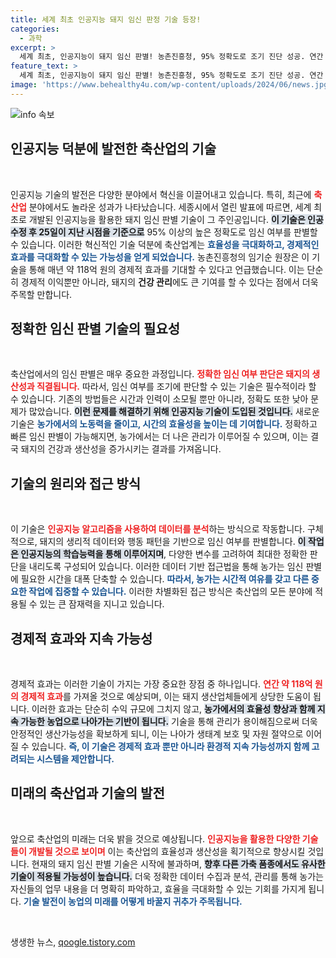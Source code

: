```yaml
---
title: 세계 최초 인공지능 돼지 임신 판정 기술 등장!
categories:
  - 과학
excerpt: >
  세계 최초, 인공지능이 돼지 임신 판별! 농촌진흥청, 95% 정확도로 조기 진단 성공. 연간 118억 원 경제 효과 기대! 클릭하고 더 알아보세요!
feature_text: >
  세계 최초, 인공지능이 돼지 임신 판별! 농촌진흥청, 95% 정확도로 조기 진단 성공. 연간 118억 원 경제 효과 기대! 클릭하고 더 알아보세요!
image: 'https://www.behealthy4u.com/wp-content/uploads/2024/06/news.jpg'
---
```


<p><img src="https://www.behealthy4u.com/wp-content/uploads/2024/06/news.jpg" alt="info 속보" /></p>

<h2 data-ke-size="size26">인공지능 덕분에 발전한 축산업의 기술</h2>

<p data-ke-size="size16">&nbsp;</p>

<p>인공지능 기술의 발전은 다양한 분야에서 혁신을 이끌어내고 있습니다. 특히, 최근에 <b><span style="color: #ee2323;">축산업</span></b> 분야에서도 놀라운 성과가 나타났습니다. 세종시에서 열린 발표에 따르면, 세계 최초로 개발된 인공지능을 활용한 돼지 임신 판별 기술이 그 주인공입니다. <b><span style="background-color: #21538527;">이 기술은 인공수정 후 25일이 지난 시점을 기준으로</span></b> 95% 이상의 높은 정확도로 임신 여부를 판별할 수 있습니다. 이러한 혁신적인 기술 덕분에 축산업계는 <b><span style="color: #1a5490;">효율성을 극대화하고, 경제적인 효과를 극대화할 수 있는 가능성을 얻게 되었습니다.</span></b> 농촌진흥청의 임기순 원장은 이 기술을 통해 매년 약 118억 원의 경제적 효과를 기대할 수 있다고 언급했습니다. 이는 단순히 경제적 이익뿐만 아니라, 돼지의 <b>건강 관리</b>에도 큰 기여를 할 수 있다는 점에서 더욱 주목할 만합니다. </p>

<h2 data-ke-size="size26">정확한 임신 판별 기술의 필요성</h2>

<p data-ke-size="size16">&nbsp;</p>

<p>축산업에서의 임신 판별은 매우 중요한 과정입니다. <b><span style="color: #ee2323;">정확한 임신 여부 판단은 돼지의 생산성과 직결됩니다.</span></b> 따라서, 임신 여부를 조기에 판단할 수 있는 기술은 필수적이라 할 수 있습니다. 기존의 방법들은 시간과 인력이 소모될 뿐만 아니라, 정확도 또한 낮아 문제가 많았습니다. <b><span style="background-color: #21538527;">이런 문제를 해결하기 위해 인공지능 기술이 도입된 것입니다.</span></b> 새로운 기술은 <b><span style="color: #1a5490;">농가에서의 노동력을 줄이고, 시간의 효율성을 높이는 데 기여합니다.</span></b> 정확하고 빠른 임신 판별이 가능해지면, 농가에서는 더 나은 관리가 이루어질 수 있으며, 이는 결국 돼지의 건강과 생산성을 증가시키는 결과를 가져옵니다.</p>

<h2 data-ke-size="size26">기술의 원리와 접근 방식</h2>

<p data-ke-size="size16">&nbsp;</p>

<p>이 기술은 <b><span style="color: #ee2323;">인공지능 알고리즘을 사용하여 데이터를 분석</span></b>하는 방식으로 작동합니다. 구체적으로, 돼지의 생리적 데이터와 행동 패턴을 기반으로 임신 여부를 판별합니다. <b><span style="background-color: #21538527;">이 작업은 인공지능의 학습능력을 통해 이루어지며</span></b>, 다양한 변수를 고려하여 최대한 정확한 판단을 내리도록 구성되어 있습니다. 이러한 데이터 기반 접근법을 통해 농가는 임신 판별에 필요한 시간을 대폭 단축할 수 있습니다. <b><span style="color: #1a5490;">따라서, 농가는 시간적 여유를 갖고 다른 중요한 작업에 집중할 수 있습니다.</span></b> 이러한 차별화된 접근 방식은 축산업의 모든 분야에 적용될 수 있는 큰 잠재력을 지니고 있습니다.</p>

<h2 data-ke-size="size26">경제적 효과와 지속 가능성</h2>

<p data-ke-size="size16">&nbsp;</p>

<p>경제적 효과는 이러한 기술이 가지는 가장 중요한 장점 중 하나입니다. <b><span style="color: #ee2323;">연간 약 118억 원의 경제적 효과</span></b>를 가져올 것으로 예상되며, 이는 돼지 생산업체들에게 상당한 도움이 됩니다. 이러한 효과는 단순히 수익 규모에 그치지 않고, <b><span style="background-color: #21538527;">농가에서의 효율성 향상과 함께 지속 가능한 농업으로 나아가는 기반이 됩니다.</span></b> 기술을 통해 관리가 용이해짐으로써 더욱 안정적인 생산가능성을 확보하게 되니, 이는 나아가 생태계 보호 및 자원 절약으로 이어질 수 있습니다. <b><span style="color: #1a5490;">즉, 이 기술은 경제적 효과 뿐만 아니라 환경적 지속 가능성까지 함께 고려되는 시스템을 제안합니다.</span></b></p>

<h2 data-ke-size="size26">미래의 축산업과 기술의 발전</h2>

<p data-ke-size="size16">&nbsp;</p>

<p>앞으로 축산업의 미래는 더욱 밝을 것으로 예상됩니다. <b><span style="color: #ee2323;">인공지능을 활용한 다양한 기술들이 개발될 것으로 보이며</span></b> 이는 축산업의 효율성과 생산성을 획기적으로 향상시킬 것입니다. 현재의 돼지 임신 판별 기술은 시작에 불과하며, <b><span style="background-color: #21538527;">향후 다른 가축 품종에서도 유사한 기술이 적용될 가능성이 높습니다.</span></b> 더욱 정확한 데이터 수집과 분석, 관리를 통해 농가는 자신들의 업무 내용을 더 명확히 파악하고, 효율을 극대화할 수 있는 기회를 가지게 됩니다. <b><span style="color: #1a5490;">기술 발전이 농업의 미래를 어떻게 바꿀지 귀추가 주목됩니다.</span></b></p>

<p data-ke-size="size16">&nbsp;</p>
생생한 뉴스, <a href="https://qoogle.tistory.com" rel="dofollow">qoogle.tistory.com</a>


